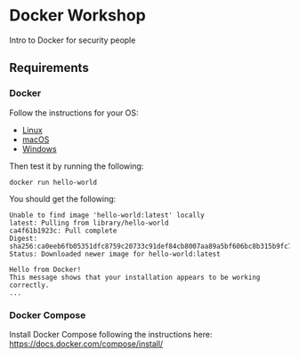 # Docker Workshop
Intro to Docker for security people

## Requirements

### Docker

Follow the instructions for your OS:

* [Linux](https://docs.docker.com/install/)
* [macOS](https://docs.docker.com/docker-for-mac/install/)
* [Windows](https://docs.docker.com/docker-for-windows/install/)

Then test it by running the following:

```shell
docker run hello-world
```

You should get the following:

```text
Unable to find image 'hello-world:latest' locally
latest: Pulling from library/hello-world
ca4f61b1923c: Pull complete
Digest: sha256:ca0eeb6fb05351dfc8759c20733c91def84cb8007aa89a5bf606bc8b315b9fc7
Status: Downloaded newer image for hello-world:latest

Hello from Docker!
This message shows that your installation appears to be working correctly.
...
```

### Docker Compose

Install Docker Compose following the instructions here: https://docs.docker.com/compose/install/
